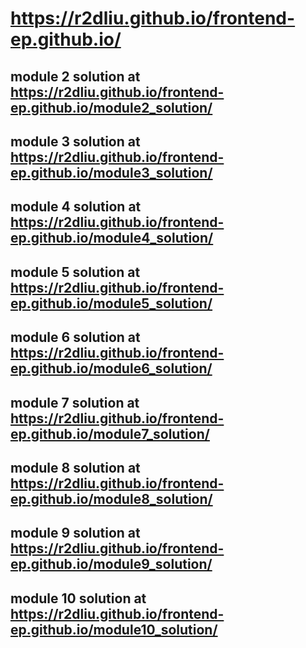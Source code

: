 # https://r2dliu.github.io/frontend-ep.github.io/

## module 2 solution at https://r2dliu.github.io/frontend-ep.github.io/module2_solution/

## module 3 solution at https://r2dliu.github.io/frontend-ep.github.io/module3_solution/

## module 4 solution at https://r2dliu.github.io/frontend-ep.github.io/module4_solution/

## module 5 solution at https://r2dliu.github.io/frontend-ep.github.io/module5_solution/

## module 6 solution at https://r2dliu.github.io/frontend-ep.github.io/module6_solution/

## module 7 solution at https://r2dliu.github.io/frontend-ep.github.io/module7_solution/

## module 8 solution at https://r2dliu.github.io/frontend-ep.github.io/module8_solution/

## module 9 solution at https://r2dliu.github.io/frontend-ep.github.io/module9_solution/

## module 10 solution at https://r2dliu.github.io/frontend-ep.github.io/module10_solution/
